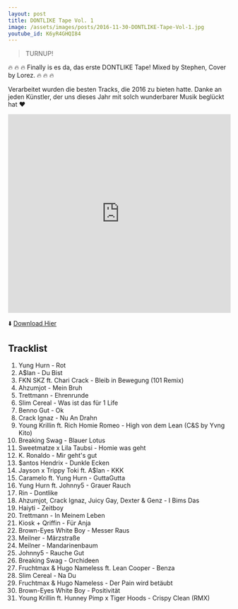 ```yaml
---
layout: post
title: DONTLIKE Tape Vol. 1
image: /assets/images/posts/2016-11-30-DONTLIKE-Tape-Vol-1.jpg
youtube_id: K6yR4GHQI84
---
```

> TURNUP!

<!--more-->
:fire: :fire: :fire: Finally is es da, das erste DONTLIKE Tape! Mixed by Stephen, Cover by Lorez. :fire: :fire: :fire: 

Verarbeitet wurden die besten Tracks, die 2016 zu bieten hatte. Danke an jeden Künstler, der uns dieses Jahr mit solch wunderbarer Musik beglückt hat :heart:

<iframe width="100%" height="450" scrolling="no" frameborder="no" src="https://w.soundcloud.com/player/?url=https%3A//api.soundcloud.com/tracks/295373337&amp;auto_play=false&amp;hide_related=false&amp;show_comments=true&amp;show_user=true&amp;show_reposts=false&amp;visual=true"></iframe>

:arrow_down: <a href="https://dontlike.in/download/DONTLIKE_Tape_Vol.1.zip" id="tape-download" download>Download Hier</a>

## Tracklist 

1. Yung Hurn - Rot
2. A$lan - Du Bist
3. FKN SKZ ft. Chari Crack - Bleib in Bewegung (101 Remix)
4. Ahzumjot - Mein Bruh
5. Trettmann - Ehrenrunde
6. Slim Cereal - Was ist das für 1 Life
7. Benno Gut - Ok
8. Crack Ignaz - Nu An Drahn
9. Young Krillin ft. Rich Homie Romeo - High von dem Lean (C&S by Yvng Kito)
10. Breaking Swag - Blauer Lotus
11. Sweetmatze x Lila Taubsi - Homie was geht
12. K. Ronaldo - Mir geht's gut
13. $antos Hendrix - Dunkle Ecken
14. Jayson x Trippy Toki ft. A$lan - KKK
15. Caramelo ft. Yung Hurn - GuttaGutta
16. Yung Hurn ft. Johnny5 - Grauer Rauch
17. Rin - Dontlike
18. Ahzumjot, Crack Ignaz, Juicy Gay, Dexter & Genz - I Bims Das
19. Haiyti - Zeitboy
20. Trettmann - In Meinem Leben
21. Kiosk + Qriffin - Für Anja
22. Brown-Eyes White Boy - Messer Raus
23. Meilner - Märzstraße
24. Meilner - Mandarinenbaum
25. Johnny5 - Rauche Gut
26. Breaking Swag - Orchideen
27. Fruchtmax & Hugo Nameless ft. Lean Cooper - Benza
28. Slim Cereal - Na Du
29. Fruchtmax & Hugo Nameless - Der Pain wird betäubt
30. Brown-Eyes White Boy - Positivität
31. Young Krillin ft. Hunney Pimp x Tiger Hoods - Crispy Clean (RMX)
